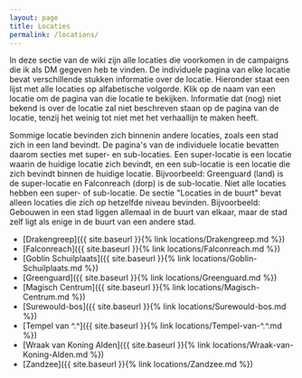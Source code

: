 ```yaml
---
layout: page
title: Locaties
permalink: /locations/
---
```


In deze sectie van de wiki zijn alle locaties die voorkomen in de campaigns die ik als DM gegeven heb te vinden. De individuele pagina van elke locatie bevat verschillende stukken informatie over de locatie. Hieronder staat een lijst met alle locaties op alfabetische volgorde. Klik op de naam van een locatie om de pagina van die locatie te bekijken. Informatie dat (nog) niet bekend is over de locatie zal niet beschreven staan op de pagina van de locatie, tenzij het weinig tot niet met het verhaallijn te maken heeft.

Sommige locatie bevinden zich binnenin andere locaties, zoals een stad zich in een land bevindt. De pagina's van de individuele locatie bevatten daarom secties met super- en sub-locaties. Een super-locatie is een locatie waarin de huidige locatie zich bevindt, en een sub-locatie is een locatie die zich bevindt binnen de huidige locatie. Bijvoorbeeld: Greenguard (land) is de super-locatie en Falconreach (dorp) is de sub-locatie. Niet alle locaties hebben een super- of sub-locatie. De sectie "Locaties in de buurt" bevat alleen locaties die zich op hetzelfde niveau bevinden. Bijvoorbeeld: Gebouwen in een stad liggen allemaal in de buurt van elkaar, maar de stad zelf ligt als enige in de buurt van een andere stad.

* [Drakengreep]({{ site.baseurl }}{% link locations/Drakengreep.md %})
* [Falconreach]({{ site.baseurl }}{% link locations/Falconreach.md %})
* [Goblin Schuilplaats]({{ site.baseurl }}{% link locations/Goblin-Schuilplaats.md %})
* [Greenguard]({{ site.baseurl }}{% link locations/Greenguard.md %})
* [Magisch Centrum]({{ site.baseurl }}{% link locations/Magisch-Centrum.md %})
* [Surewould-bos]({{ site.baseurl }}{% link locations/Surewould-bos.md %})
* [Tempel van ^.^]({{ site.baseurl }}{% link locations/Tempel-van-^.^.md %})
* [Wraak van Koning Alden]({{ site.baseurl }}{% link locations/Wraak-van-Koning-Alden.md %})
* [Zandzee]({{ site.baseurl }}{% link locations/Zandzee.md %})